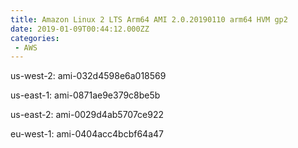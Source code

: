 ```yaml
---
title: Amazon Linux 2 LTS Arm64 AMI 2.0.20190110 arm64 HVM gp2
date: 2019-01-09T00:44:12.000ZZ
categories:
 - AWS
---
```


us-west-2: ami-032d4598e6a018569

us-east-1: ami-0871ae9e379c8be5b

us-east-2: ami-0029d4ab5707ce922

eu-west-1: ami-0404acc4bcbf64a47

